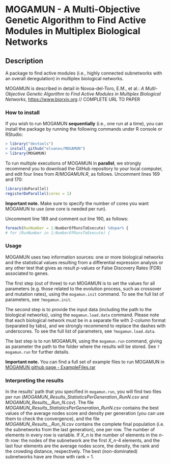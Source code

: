 # MOGAMUN - A Multi-Objective Genetic Algorithm to Find Active Modules in Multiplex Biological Networks

## Description

A package to find active modules (i.e., highly connected subnetworks with an overall deregulation) in multiplex biological networks. 

MOGAMUN is described in detail in Novoa-del-Toro, E.M., et al.: *A Multi-Objective Genetic Algorithm to Find Active Modules in Multiplex Biological Networks*, https://www.biorxiv.org // COMPLETE URL TO PAPER

### How to install

If you wish to run MOGAMUN **sequentially** (i.e., one run at a time), you can install the package by running the following commands under R console or RStudio:

```R
> library("devtools")
> install_github("elvanov/MOGAMUN")
> library(MOGAMUN)
```

To run multiple executions of MOGAMUN in **parallel**, we strongly recommend you to download the GitHub repository to your local computer, and edit four lines from *R/MOGAMUN.R*, as follows. Uncomment lines 169 and 170:

```R
library(doParallel)
registerDoParallel(cores = 1)
```
**Important note.** Make sure to specify the number of cores you want MOGAMUN to use (one core is needed per run).

Uncomment line 189 and comment out line 190, as follows:

```R
foreach(RunNumber = 1:NumberOfRunsToExecute) %dopar% {
# for (RunNumber in 1:NumberOfRunsToExecute) {
```

### Usage

MOGAMUN uses two information sources: one or more biological networks and the statistical values resulting from a differential expression analysis or any other test that gives as result *p*-values or False Discovery Rates (FDR) associated to genes. 

The first step (out of three) to run MOGAMUN is to set the values for all parameters (e.g. those related to the evolution process, such as crossover and mutation rates), using the `mogamun.init` command. To see the full list of parameters, see `?mogamun.init`. 

The second step is to provide the input data (including the path to the biological networks), using the `mogamun.load.data` command. Please note that each biological network must be in a separate file with 2-column format (separated by tabs), and we strongly recommend to replace the dashes with underscores. To see the full list of parameters, see `?mogamun.load.data`.

The last step is to run MOGAMUN, using the `mogamun.run` command, giving as parameter the path to the folder where the results will be stored. See `?mogamun.run` for further details.

**Important note.** You can find a full set of example files to run MOGAMUN in [MOGAMUN github page - ExampleFiles.rar](https://github.com/elvanov/MOGAMUN)


### Interpreting the results

In the results' path that you specified in `mogamun.run`, you will find two files per run (*MOGAMUN_Results_StatisticsPerGeneration_RunN.csv* and *MOGAMUN_Results__Run_N.csv*). The file *MOGAMUN_Results_StatisticsPerGeneration_RunN.csv* contains the best values of the average nodes score and density per generation (you can use them to check the convergence), and the file *MOGAMUN_Results__Run_N.csv* contains the complete final population (i.e. the subnetworks from the last generation), one per row. The number of elements in every row is variable. If *X_n* is the number of elements in the *n*-th row: the nodes of the subnetwork are the first *X_n*-4 elements, and the last four elements are the average nodes score, the density, the rank and the crowding distance, respectively. The best (non-dominated) subnetworks have are those with rank = 1. 


